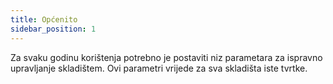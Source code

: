 ```yaml
---
title: Općenito
sidebar_position: 1
---
```


Za svaku godinu korištenja potrebno je postaviti niz parametara za ispravno upravljanje skladištem. Ovi parametri vrijede za sva skladišta iste tvrtke.